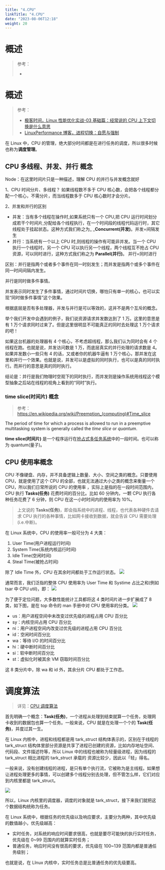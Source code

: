 ```yaml
---
title: "4.CPU"
linkTitle: "4.CPU"
date: "2023-08-06T12:18"
weight: 20
---
```


# 概述

> 参考：
> 
> -




# 概述

> 参考：
> - [极客时间，Linux 性能优化实战-03 基础篇：经常说的 CPU 上下文切换是什么意思](https://time.geekbang.org/column/article/69859)
> - [LinuxPerformance 博客，进程切换：自愿与强制](http://linuxperf.com/?p=209)

在 Linux 中，CPU 的管理，绝大部分时间都是在进行任务的调度，所以很多时候也称为**调度管理**。

## CPU 多线程、并发、并行 概念

Node：在这里时间片只是一种描述，理解 CPU 的并行与并发概念就好

1、CPU 时间分片、多线程？
如果线程数不多于 CPU 核心数，会把各个线程都分配一个核心，不需分片，而当线程数多于 CPU 核心数时才会分片。

2、并发和并行的区别

- 并发：当有多个线程在操作时,如果系统只有一个 CPU,把 CPU 运行时间划分成若干个时间片,分配给各个线程执行，在一个时间段的线程代码运行时，其它线程处于挂起状态。这种方式我们称之为\_ \_**Concurrent(并发)**。并发=间隔发生
- 并行：当系统有一个以上 CPU 时,则线程的操作有可能非并发。当一个 CPU 执行一个线程时，另一个 CPU 可以执行另一个线程，两个线程互不抢占 CPU 资源，可以同时进行，这种方式我们称之为 **Parallel(并行)**。 并行=同时进行

区别：并行是指两个或者多个事件在同一时刻发生；而并发是指两个或多个事件在同一时间间隔内发生。

并行是同时做多件事情。

并发表示同时发生了多件事情，通过时间片切换，哪怕只有单一的核心，也可以实现“同时做多件事情”这个效果。

根据底层是否有多处理器，并发与并行是可以等效的，这并不是两个互斥的概念。

举个我们开发中会遇到的例子，我们说资源请求并发数达到了 1 万。这里的意思是有 1 万个请求同时过来了。但是这里很明显不可能真正的同时去处理这 1 万个请求的吧！

如果这台机器的处理器有 4 个核心，不考虑超线程，那么我们认为同时会有 4 个线程在跑。也就是说，并发访问数是 1 万，而底层真实的并行处理的请求数是 4。如果并发数小一些只有 4 的话，又或者你的机器牛逼有 1 万个核心，那并发在这里和并行一个效果。也就是说，并发可以是虚拟的同时执行，也可以是真的同时执行。而并行的意思是真的同时执行。

结论是：并行是我们物理时空观下的同时执行，而并发则是操作系统用线程这个模型抽象之后站在线程的视角上看到的“同时”执行。

### time slice(时间片) 概念

> 参考：<https://en.wikipedia.org/wiki/Preemption_(computing)#Time_slice>

The period of time for which a process is allowed to run in a preemptive multitasking system is generally called the _time slice_ or _quantum_.

**time slice(时间片)** 是一个程序运行在[抢占式多任务系统](<https://en.wikipedia.org/wiki/Preemption_(computing)>)中的一段时间。也可以称为 quantum(量子)。

## CPU 使用率概念

CPU 不像硬盘、内存，并不具备逻辑上数量、大小、空间之类的概念。只要使用 CPU，就是使用了这个 CPU 的全部，也就无法通过大小之类的概念来衡量一个 CPU，所以我们日常所说的 CPU 的使用率 ，实际上是指的在一段时间范围内，CPU 执行 **Tasks(任务)** 花费时间的百分比。比如 60 分钟内，一颗 CPU 执行各种任务花费了 6 分钟，则 CPU 在这一小时时间内的使用率为 10%。

> 上文说的 **Tasks(任务)**，即会指系统中的进程、线程，也代表各种硬件去请求 CPU 执行的各种事情，比如网卡接收到数据，就会告诉 CPU 需要处理(i.e.中断)。

在 Linux 系统中，CPU 的使用率一般可分为 4 大类：

1. User Time(用户进程运行时间)
2. System Time(系统内核运行时间)
3. Idle Time(空闲时间)
4. Steal Time(被抢占时间)

除了 Idle Time 外，CPU 在其余时间都处于工作运行状态。
![](https://notes-learning.oss-cn-beijing.aliyuncs.com/srucoz/1616168021555-68fba1de-f5d5-462d-bef6-a78b476521ad.png)

通常而言，我们泛指的整体 CPU 使用率为 User Time 和 Systime 占比之和(例如 tsar 中 CPU util)，即：
![](https://notes-learning.oss-cn-beijing.aliyuncs.com/srucoz/1616168021559-394ecaa6-59db-453a-b5b1-c5ab88193f49.png)

为了便于定位问题，大多数性能统计工具都将这 4 类时间片进一步扩展成了 8 类，如下图，是在 top 命令的 man 手册中对 CPU 使用率的分类。
![](https://notes-learning.oss-cn-beijing.aliyuncs.com/srucoz/1616168021546-ebe53556-f50b-49f2-8477-c10cf2b8f2f5.png)

- us：用户进程空间中未改变过优先级的进程占用 CPU 百分比
- sy：内核空间占用 CPU 百分比
- ni：用户进程空间内改变过优先级的进程占用 CPU 百分比
- id：空闲时间百分比
- wa：等待 I/O 的时间百分比
- hi：硬中断时间百分比
- si：软中断时间百分比
- st：虚拟化时被其余 VM 窃取时间百分比

这 8 类分片中，除 wa 和 id 外，其余分片 CPU 都处于工作态。

# 调度算法

> 详见：[CPU 调度算法](https://www.yuque.com/go/doc/33222924)

首先明确一个概念：**Task(任务)**，一个进程从处理到结束就算一个任务，处理网卡收到的数据包也算一个任务。一般来说，CPU 就是在处理一个个的 **Task(任务)**，并度过其一生。

在 Linux 内核中，进程和线程都是用 tark_struct 结构体表示的，区别在于线程的 tark_struct 结构体里部分资源是共享了进程已创建的资源，比如内存地址空间、代码段、文件描述符等，所以 Linux 中的线程也被称为轻量级进程，因为线程的 tark_struct 相比进程的 tark_struct 承载的 资源比较少，因此以「轻」得名。

一般来说，没有创建线程的进程，是只有单个执行流，它被称为是主线程。如果想让进程处理更多的事情，可以创建多个线程分别去处理，但不管怎么样，它们对应到内核里都是 tark_struct。

![](https://notes-learning.oss-cn-beijing.aliyuncs.com/srucoz/1616168021545-596ecf70-ac19-4620-8845-bfe72ef7bdce.jpeg)

所以，Linux 内核里的调度器，调度的对象就是 tark_struct，接下来我们就把这个数据结构统称为任务。

在 Linux 系统中，根据任务的优先级以及响应要求，主要分为两种，其中优先级的数值越小，优先级越高：

- 实时任务，对系统的响应时间要求很高，也就是要尽可能快的执行实时任务，优先级在 0~99 范围内的就算实时任务；
- 普通任务，响应时间没有很高的要求，优先级在 100~139 范围内都是普通任务级别；

也就是说，在 LInux 内核中，实时任务总是比普通任务的优先级要高。
